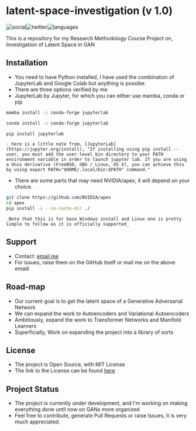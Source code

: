 # latent-space-investigation (v 1.0)

 ![social](https://img.shields.io/github/followers/VMrGamer?style=social)![twitter](https://img.shields.io/twitter/follow/VedantPat?style=social)![languages](https://img.shields.io/github/languages/count/VMrGamer/research-methods-class)

 This is a repository for my Research Methodology Course Project on, Investigation of Latent Space in GAN

## Installation 

- You need to have Python installed, I have used the combination of JupyterLab and Google Colab but anything is possibe.
- There are three options verified by me
- JupyterLab by Jupyter, for which you can either use mamba, conda or pip

```bash
mamba install -c conda-forge jupyterlab
```

```bash
conda install -c conda-forge jupyterlab
```

```bash
pip install jupyterlab
```
	- here is a little note from, [JupyterLab](https://jupyter.org/install), "If installing using pip install --user, you must add the user-level bin directory to your PATH environment variable in order to launch jupyter lab. If you are using a Unix derivative (FreeBSD, GNU / Linux, OS X), you can achieve this by using export PATH="$HOME/.local/bin:$PATH" command."

- There are some parts that may need NVIDIA/apex, it will depend on your choice. 

```bash
git clone https://github.com/NVIDIA/apex
cd apex
pip install -v --no-cache-dir ./
```
	_Note that this is for base Windows install and Linux one is pretty simple to follow as it is officially supported_

## Support

- Contact: [email me](v.mr.gamer@gmail.com)
- For issues, raise them on the GitHub itself or mail me on the above emaill

## Road-map

- Our current goal is to get the latent space of a Generative Adversarial Network
- We can expand the work to Autoencoders and Variational Autoencoders
- Ambitiously, expand the work to Transformer Networks and Manifold Learners
- Superficially, Work on expanding the project into a library of sorts


## License

- The project is Open Source, with MIT License
- The link to the License can be found [here]()

## Project Status

- The project is currently under development, and I'm working on making everything done until now on GANs more organized
- Feel free to contribute, generate Pull Requests or raise Issues, it is very much appreciated.